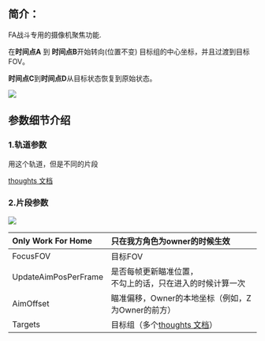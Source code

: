 ## 简介：
FA战斗专用的摄像机聚焦功能.

在**时间点A** 到 **时间点B**开始转向(位置不变) 目标组的中心坐标，并且过渡到目标FOV。

**时间点C**到**时间点D**从目标状态恢复到原始状态。

![](https://cdn.nlark.com/yuque/0/2024/png/22817384/1713943206463-0df4d98d-a32a-45c1-aafd-49f664ee9b9f.png)

## 参数细节介绍
### 1.轨道参数
用这个轨道，但是不同的片段

[thoughts 文档](https://thoughts.teambition.com/workspaces/5df8bf6497d77a00134e3c27/docs/60d59881eaa11900017aa740)

### 2.片段参数
![](https://cdn.nlark.com/yuque/0/2024/png/22817384/1713943207041-7ce7b9b9-5a53-4e8c-94e7-add347a99cea.png)

| Only Work For Home | 只在我方角色为owner的时候生效 |
| :--- | :--- |
| FocusFOV | 目标FOV |
| UpdateAimPosPerFrame | 是否每帧更新瞄准位置，<br/>不勾上的话，只在进入的时候计算一次 |
| AimOffset | 瞄准偏移，Owner的本地坐标（例如，Z为Owner的前方） |
| Targets | 目标组（多个[thoughts 文档](https://thoughts.teambition.com/workspaces/5df8bf6497d77a00134e3c27/docs/60cab52041cef6000179ed2a)） |


